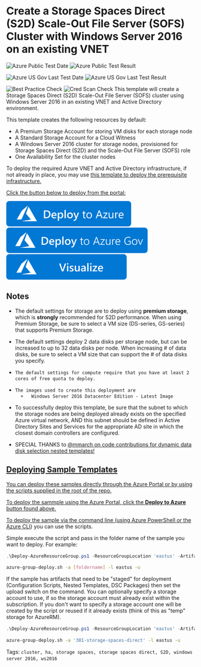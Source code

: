 # Create a Storage Spaces Direct (S2D) Scale-Out File Server (SOFS) Cluster with Windows Server 2016 on an existing VNET

![Azure Public Test Date](https://azurequickstartsservice.blob.core.windows.net/badges/301-storage-spaces-direct/PublicLastTestDate.svg)
![Azure Public Test Result](https://azurequickstartsservice.blob.core.windows.net/badges/301-storage-spaces-direct/PublicDeployment.svg)

![Azure US Gov Last Test Date](https://azurequickstartsservice.blob.core.windows.net/badges/301-storage-spaces-direct/FairfaxLastTestDate.svg)
![Azure US Gov Last Test Result](https://azurequickstartsservice.blob.core.windows.net/badges/301-storage-spaces-direct/FairfaxDeployment.svg)

![Best Practice Check](https://azurequickstartsservice.blob.core.windows.net/badges/301-storage-spaces-direct/BestPracticeResult.svg)
![Cred Scan Check](https://azurequickstartsservice.blob.core.windows.net/badges/301-storage-spaces-direct/CredScanResult.svg)
This template will create a Storage Spaces Direct (S2D) Scale-Out File Server
(SOFS) cluster using Windows Server 2016 in an existing VNET and Active
Directory environment.

This template creates the following resources by default:

- A Premium Storage Account for storing VM disks for each storage node
- A Standard Storage Account for a Cloud Witness
- A Windows Server 2016 cluster for storage nodes, provisioned for Storage
  Spaces Direct (S2D) and the Scale-Out File Server (SOFS) role
- One Availability Set for the cluster nodes

To deploy the required Azure VNET and Active Directory infrastructure, if not
already in place, you may use
<a href="https://github.com/Azure/azure-quickstart-templates/tree/master/active-directory-new-domain-ha-2-dc">this
template to deploy the prerequisite infrastructure.

Click the button below to deploy from the portal:

[![Deploy To Azure](https://raw.githubusercontent.com/Azure/azure-quickstart-templates/master/1-CONTRIBUTION-GUIDE/images/deploytoazure.svg?sanitize=true)](https://portal.azure.com/#create/Microsoft.Template/uri/https%3A%2F%2Fraw.githubusercontent.com%2FAzure%2Fazure-quickstart-templates%2Fmaster%2F301-storage-spaces-direct%2Fazuredeploy.json)
[![Deploy To Azure US Gov](https://raw.githubusercontent.com/Azure/azure-quickstart-templates/master/1-CONTRIBUTION-GUIDE/images/deploytoazuregov.svg?sanitize=true)](https://portal.azure.us/#create/Microsoft.Template/uri/https%3A%2F%2Fraw.githubusercontent.com%2FAzure%2Fazure-quickstart-templates%2Fmaster%2F301-storage-spaces-direct%2Fazuredeploy.json)
[![Visualize](https://raw.githubusercontent.com/Azure/azure-quickstart-templates/master/1-CONTRIBUTION-GUIDE/images/visualizebutton.svg?sanitize=true)](http://armviz.io/#/?load=https%3A%2F%2Fraw.githubusercontent.com%2FAzure%2Fazure-quickstart-templates%2Fmaster%2F301-storage-spaces-direct%2Fazuredeploy.json)

## Notes

- The default settings for storage are to deploy using **premium storage**,
  which is **strongly** recommended for S2D performance. When using Premium
  Storage, be sure to select a VM size (DS-series, GS-series) that supports
  Premium Storage.

- The default settings deploy 2 data disks per storage node, but can be
  increased to up to 32 data disks per node. When increasing # of data disks, be
  sure to select a VM size that can support the # of data disks you specify.

-     The default settings for compute require that you have at least 2 cores of free quota to deploy.

-     The images used to create this deployment are
      	+ 	Windows Server 2016 Datacenter Edition - Latest Image

- To successfully deploy this template, be sure that the subnet to which the
  storage nodes are being deployed already exists on the specified Azure virtual
  network, AND this subnet should be defined in Active Directory Sites and
  Services for the appropriate AD site in which the closest domain controllers
  are configured.

- SPECIAL THANKS to <a href="https://github.com/mmarch">@mmarch on code
  contributions for dynamic data disk selection nested templates!

## Deploying Sample Templates

You can deploy these samples directly through the Azure Portal or by using the
scripts supplied in the root of the repo.

To deploy the sammple using the Azure Portal, click the **Deploy to Azure**
button found above.

To deploy the sample via the command line (using [Azure PowerShell or the Azure
CLI](https://azure.microsoft.com/en-us/downloads/)) you can use the scripts.

Simple execute the script and pass in the folder name of the sample you want to
deploy. For example:

```PowerShell
.\Deploy-AzureResourceGroup.ps1 -ResourceGroupLocation 'eastus' -ArtifactStagingDirectory '[foldername]'
```

```bash
azure-group-deploy.sh -a [foldername] -l eastus -u
```

If the sample has artifacts that need to be "staged" for deployment
(Configuration Scripts, Nested Templates, DSC Packages) then set the upload
switch on the command. You can optionally specify a storage account to use, if
so the storage account must already exist within the subscription. If you don't
want to specify a storage account one will be created by the script or reused if
it already exists (think of this as "temp" storage for AzureRM).

```PowerShell
.\Deploy-AzureResourceGroup.ps1 -ResourceGroupLocation 'eastus' -ArtifactStagingDirectory '301-storage-spaces-direct' -UploadArtifacts
```

```bash
azure-group-deploy.sh -a '301-storage-spaces-direct' -l eastus -u
```

Tags:
`cluster, ha, storage spaces, storage spaces direct, S2D, windows server 2016, ws2016`
